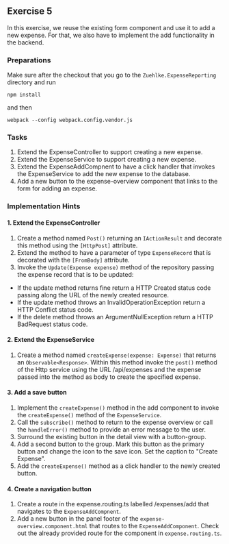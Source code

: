## Exercise 5 ##

In this exercise, we reuse the existing form component and use it to add a new expense. For that, we also have to implement the add functionality in the backend.

### Preparations ###

Make sure after the checkout that you go to the `Zuehlke.ExpenseReporting` directory and run

	npm install

and then

	webpack --config webpack.config.vendor.js


### Tasks ###

1. Extend the ExpenseController to support creating a new expense.
2. Extend the ExpenseService to support creating a new expense.
3. Extend the ExpenseAddCompnent to have a click handler that invokes the ExpenseService to add the new expense to the database.
1. Add a new button to the expense-overview component that links to the form for adding an expense.

### Implementation Hints ###

#### 1. Extend the ExpenseController ####

1. Create a method named `Post()` returning an `IActionResult` and decorate this method using the `[HttpPost]` attribute.
1. Extend the method to have a parameter of type `ExpenseRecord` that is decorated with the `[FromBody]` attribute.
1. Invoke the `Update(Expense expense)` method of the repository passing the expense record that is to be updated:
  * If the update method returns fine return a HTTP Created status code passing along the URL of the newly created resource.
  * If the update method throws an InvalidOperationException return a HTTP Conflict status code.
  * If the delete method throws an ArgumentNullException return a HTTP BadRequest status code.

#### 2. Extend the ExpenseService ####

1. Create a method named `createExpense(expense: Expense)` that returns an `Observable<Response>`. Within this method invoke the `post()` method of the Http service using the URL /api/expenses and the expense passed into the method as body to create the specified expense.

#### 3. Add a save button ####

1. Implement the `createExpense()` method in the add component to invoke the `createExpense()` method of the `ExpenseService`.
1. Call the `subscribe()` method to return to the expense overview or call the `handleError()` method to provide an error message to the user.
1. Surround the existing button in the detail view with a button-group.
1. Add a second button to the group. Mark this button as the primary button and change the icon to the save icon. Set the caption to "Create Expense".
1. Add the `createExpense()` method as a click handler to the newly created button.

#### 4. Create a navigation button ####

1. Create a route in the expense.routing.ts labelled /expenses/add that navigates to the `ExpenseAddCompnent`.
1. Add a new button in the panel footer of the `expense-overview.component.html` that routes to the `ExpenseAddComponent`. Check out the already provided route for the component in `expense.routing.ts`.